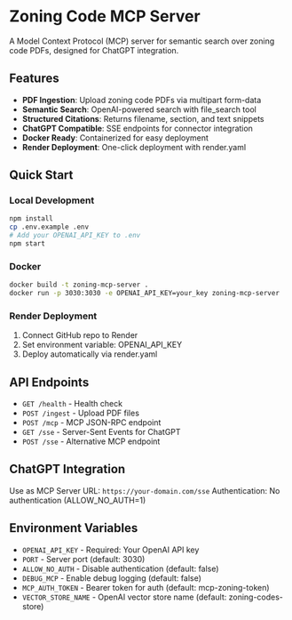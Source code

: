 # Zoning Code MCP Server

A Model Context Protocol (MCP) server for semantic search over zoning code PDFs, designed for ChatGPT integration.

## Features

- **PDF Ingestion**: Upload zoning code PDFs via multipart form-data
- **Semantic Search**: OpenAI-powered search with file_search tool
- **Structured Citations**: Returns filename, section, and text snippets
- **ChatGPT Compatible**: SSE endpoints for connector integration
- **Docker Ready**: Containerized for easy deployment
- **Render Deployment**: One-click deployment with render.yaml

## Quick Start

### Local Development
```bash
npm install
cp .env.example .env
# Add your OPENAI_API_KEY to .env
npm start
```

### Docker
```bash
docker build -t zoning-mcp-server .
docker run -p 3030:3030 -e OPENAI_API_KEY=your_key zoning-mcp-server
```

### Render Deployment
1. Connect GitHub repo to Render
2. Set environment variable: OPENAI_API_KEY
3. Deploy automatically via render.yaml

## API Endpoints

- `GET /health` - Health check
- `POST /ingest` - Upload PDF files
- `POST /mcp` - MCP JSON-RPC endpoint
- `GET /sse` - Server-Sent Events for ChatGPT
- `POST /sse` - Alternative MCP endpoint

## ChatGPT Integration

Use as MCP Server URL: `https://your-domain.com/sse`
Authentication: No authentication (ALLOW_NO_AUTH=1)

## Environment Variables

- `OPENAI_API_KEY` - Required: Your OpenAI API key
- `PORT` - Server port (default: 3030)
- `ALLOW_NO_AUTH` - Disable authentication (default: false)
- `DEBUG_MCP` - Enable debug logging (default: false)
- `MCP_AUTH_TOKEN` - Bearer token for auth (default: mcp-zoning-token)
- `VECTOR_STORE_NAME` - OpenAI vector store name (default: zoning-codes-store)